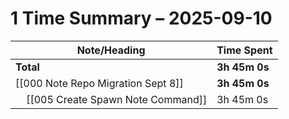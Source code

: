 # 1 Time Summary – 2025-09-10

| Note/Heading | Time Spent |
|--------------|------------|
| **Total** | **3h 45m 0s** |
| [[000 Note Repo Migration Sept 8]] | **3h 45m 0s** |
| &nbsp;&nbsp;&nbsp;&nbsp;[[005 Create Spawn Note Command]] | 3h 45m 0s |

